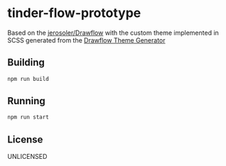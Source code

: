 # tinder-flow-prototype

Based on the [jerosoler/Drawflow](https://github.com/jerosoler/Drawflow) with the custom theme implemented in SCSS generated from the [Drawflow Theme Generator](https://jerosoler.github.io/drawflow-theme-generator/)

## Building

```bash
npm run build
```

## Running

```bash
npm run start
```

## License

UNLICENSED
